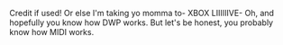 Credit if used!
Or else I'm taking yo momma to- XBOX LIIIIIIVE-
Oh, and hopefully you know how DWP works.
But let's be honest, you probably know how MIDI works.
